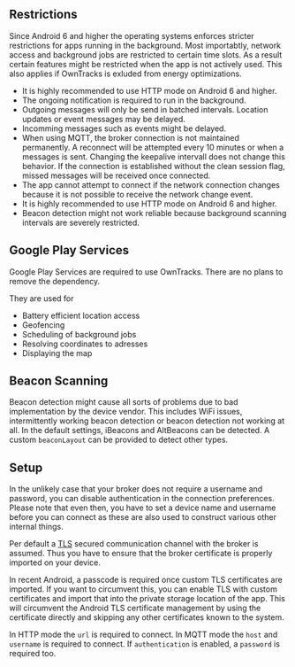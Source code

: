 ## Restrictions
Since Android 6 and higher the operating systems enforces stricter restrictions for apps running in the background. Most importabtly, network access and background jobs are restricted to certain time slots. As a result certain features might be restricted when the app is not actively used. This also applies if OwnTracks is exluded from energy optimizations.

* It is highly recommended to use HTTP mode on Android 6 and higher.
* The ongoing notification is required to run in the background.
* Outgoing messages will only be send in batched intervals. Location updates or event messages may be delayed.
* Incomming messages such as events might be delayed.
* When using MQTT, the broker connection is not maintained permanently. A reconnect will be attempted every 10 minutes or when a messages is sent. Changing the keepalive intervall does not change this behavior. If the connection is established without the clean session flag, missed messages will be received once connected.
* The app cannot attempt to connect if the network connection changes because it is not possible to receive the network change event.
* It is highly recommended to use HTTP mode on Android 6 and higher.
* Beacon detection might not work reliable because background scanning intervals are severely restricted.

## Google Play Services
Google Play Services are required to use OwnTracks. There are no plans to remove the dependency.

They are used for
* Battery efficient location access
* Geofencing
* Scheduling of background jobs
* Resolving coordinates to adresses
* Displaying the map

## Beacon Scanning
Beacon detection might cause all sorts of problems due to bad implementation by the device vendor.
This includes WiFi issues, intermittently working beacon detection or beacon detection not working at all.
In the default settings, iBeacons and AltBeacons can be detected. A custom `beaconLayout` can be provided to detect other types.

## Setup

In the unlikely case that your broker does not require a username and password, you can disable authentication in the connection preferences. Please note that even then, you have to set a device name and username before you can connect as these are also used to construct various other internal things.

Per default a [TLS](tls.md) secured communication channel with the broker is assumed. Thus you have to ensure that the broker certificate is properly imported on your device.

In recent Android, a passcode is required once custom TLS certificates are imported. If you want to circumvent this, you can enable TLS with custom certificates and import that into the private storage location of the app. This will circumvent the Android TLS certificate management by using the certificate directly and skipping any other certificates known to the system.

In HTTP mode the `url` is required to connect.
In MQTT mode the `host` and `username` is required to connect. If `authentication` is enabled, a `password` is required too.



